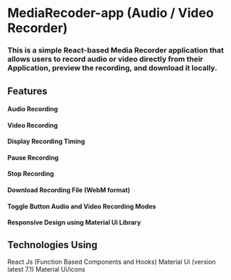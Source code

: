# MediaRecoder-app (Audio / Video Recorder)
### This is a simple React-based Media Recorder application that allows users to record audio or video directly from their Application, preview the recording, and download it locally.

## Features
#### Audio Recording
#### Video Recording
#### Display Recording Timing
#### Pause Recording
#### Stop Recording
#### Download Recording File (WebM format)
#### Toggle Button Audio and Video Recording Modes
#### Responsive Design using Material Ui Library

## Technologies Using
React Js (Function Based Components and Hooks)
Material Ui (version latest 7.1)
Material Ui/icons



